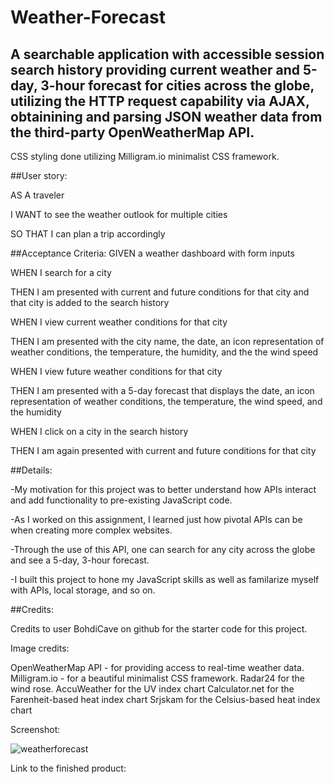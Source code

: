 # Weather-Forecast
## A searchable application with accessible session search history providing current weather and 5-day, 3-hour forecast for cities across the globe, utilizing the HTTP request capability via AJAX, obtainining and parsing JSON weather data from the third-party OpenWeatherMap API.

CSS styling done utilizing Milligram.io minimalist CSS framework.

##User story:

AS A traveler

I WANT to see the weather outlook for multiple cities

SO THAT I can plan a trip accordingly

##Acceptance Criteria:
GIVEN a weather dashboard with form inputs

WHEN I search for a city

THEN I am presented with current and future conditions for that city and that city is added to the search history

WHEN I view current weather conditions for that city

THEN I am presented with the city name, the date, an icon representation of weather conditions, the temperature, the humidity, and the the wind speed

WHEN I view future weather conditions for that city

THEN I am presented with a 5-day forecast that displays the date, an icon representation of weather conditions, the temperature, the wind speed, and the humidity

WHEN I click on a city in the search history

THEN I am again presented with current and future conditions for that city

##Details:

-My motivation for this project was to better understand how APIs interact and add functionality to pre-existing JavaScript code. 

-As I worked on this assignment, I learned just how pivotal APIs can be when creating more complex websites.

-Through the use of this API, one can search for any city across the globe and see a 5-day, 3-hour forecast.

-I built this project to hone my JavaScript skills as well as familarize myself with APIs, local storage, and so on.

##Credits:

Credits to user BohdiCave on github for the starter code for this project.

Image credits:

OpenWeatherMap API - for providing access to real-time weather data.
Milligram.io - for a beautiful minimalist CSS framework.
Radar24 for the wind rose.
AccuWeather for the UV index chart
Calculator.net for the Farenheit-based heat index chart
Srjskam for the Celsius-based heat index chart

Screenshot:

![weatherforecast](https://github.com/JamieThompson101/Weather-Forecast/assets/130515437/06aded2a-5f08-4199-b0c7-949ac488c192)

Link to the finished product:

